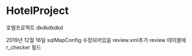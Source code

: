 # HotelProject
호텔프로젝트
dkdkdkdkd

2019년 12월 16일
sqlMapConfig 수정되어있음
review.xml추가
review 테이블에 r_checker 필드 

